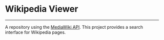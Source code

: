 # Wikipedia Viewer <br />
-----------------
A repository using the [MediaWiki API](https://www.mediawiki.org/wiki/API:Main_page). This project provides a search interface for Wikipedia pages.